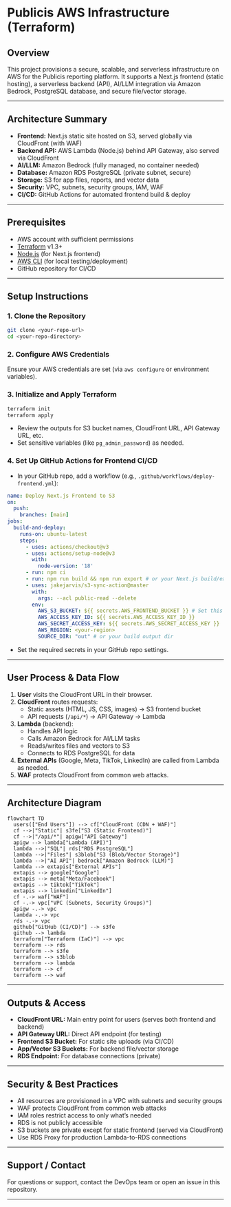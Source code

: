 # Publicis AWS Infrastructure (Terraform)

## Overview
This project provisions a secure, scalable, and serverless infrastructure on AWS for the Publicis reporting platform. It supports a Next.js frontend (static hosting), a serverless backend (API), AI/LLM integration via Amazon Bedrock, PostgreSQL database, and secure file/vector storage.

---

## Architecture Summary
- **Frontend:** Next.js static site hosted on S3, served globally via CloudFront (with WAF)
- **Backend API:** AWS Lambda (Node.js) behind API Gateway, also served via CloudFront
- **AI/LLM:** Amazon Bedrock (fully managed, no container needed)
- **Database:** Amazon RDS PostgreSQL (private subnet, secure)
- **Storage:** S3 for app files, reports, and vector data
- **Security:** VPC, subnets, security groups, IAM, WAF
- **CI/CD:** GitHub Actions for automated frontend build & deploy

---

## Prerequisites
- AWS account with sufficient permissions
- [Terraform](https://www.terraform.io/downloads.html) v1.3+
- [Node.js](https://nodejs.org/) (for Next.js frontend)
- [AWS CLI](https://aws.amazon.com/cli/) (for local testing/deployment)
- GitHub repository for CI/CD

---

## Setup Instructions

### 1. Clone the Repository
```sh
git clone <your-repo-url>
cd <your-repo-directory>
```

### 2. Configure AWS Credentials
Ensure your AWS credentials are set (via `aws configure` or environment variables).

### 3. Initialize and Apply Terraform
```sh
terraform init
terraform apply
```
- Review the outputs for S3 bucket names, CloudFront URL, API Gateway URL, etc.
- Set sensitive variables (like `pg_admin_password`) as needed.

### 4. Set Up GitHub Actions for Frontend CI/CD
- In your GitHub repo, add a workflow (e.g., `.github/workflows/deploy-frontend.yml`):

```yaml
name: Deploy Next.js Frontend to S3
on:
  push:
    branches: [main]
jobs:
  build-and-deploy:
    runs-on: ubuntu-latest
    steps:
      - uses: actions/checkout@v3
      - uses: actions/setup-node@v3
        with:
          node-version: '18'
      - run: npm ci
      - run: npm run build && npm run export # or your Next.js build/export commands
      - uses: jakejarvis/s3-sync-action@master
        with:
          args: --acl public-read --delete
        env:
          AWS_S3_BUCKET: ${{ secrets.AWS_FRONTEND_BUCKET }} # Set this secret to your frontend S3 bucket output
          AWS_ACCESS_KEY_ID: ${{ secrets.AWS_ACCESS_KEY_ID }}
          AWS_SECRET_ACCESS_KEY: ${{ secrets.AWS_SECRET_ACCESS_KEY }}
          AWS_REGION: <your-region>
          SOURCE_DIR: "out" # or your build output dir
```
- Set the required secrets in your GitHub repo settings.

---

## User Process & Data Flow

1. **User** visits the CloudFront URL in their browser.
2. **CloudFront** routes requests:
   - Static assets (HTML, JS, CSS, images) → S3 frontend bucket
   - API requests (`/api/*`) → API Gateway → Lambda
3. **Lambda** (backend):
   - Handles API logic
   - Calls Amazon Bedrock for AI/LLM tasks
   - Reads/writes files and vectors to S3
   - Connects to RDS PostgreSQL for data
4. **External APIs** (Google, Meta, TikTok, LinkedIn) are called from Lambda as needed.
5. **WAF** protects CloudFront from common web attacks.

---

## Architecture Diagram

```mermaid
flowchart TD
  users(["End Users"]) --> cf["CloudFront (CDN + WAF)"]
  cf -->|"Static"| s3fe["S3 (Static Frontend)"]
  cf -->|"/api/*"| apigw["API Gateway"]
  apigw --> lambda["Lambda (API)"]
  lambda -->|"SQL"| rds["RDS PostgreSQL"]
  lambda -->|"Files"| s3blob["S3 (Blob/Vector Storage)"]
  lambda -->|"AI API"| bedrock["Amazon Bedrock (LLM)"]
  lambda --> extapis["External APIs"]
  extapis --> google["Google"]
  extapis --> meta["Meta/Facebook"]
  extapis --> tiktok["TikTok"]
  extapis --> linkedin["LinkedIn"]
  cf -.-> waf["WAF"]
  cf -.-> vpc["VPC (Subnets, Security Groups)"]
  apigw -.-> vpc
  lambda -.-> vpc
  rds -.-> vpc
  github["GitHub (CI/CD)"] --> s3fe
  github --> lambda
  terraform["Terraform (IaC)"] --> vpc
  terraform --> rds
  terraform --> s3fe
  terraform --> s3blob
  terraform --> lambda
  terraform --> cf
  terraform --> waf
```

---

## Outputs & Access
- **CloudFront URL:** Main entry point for users (serves both frontend and backend)
- **API Gateway URL:** Direct API endpoint (for testing)
- **Frontend S3 Bucket:** For static site uploads (via CI/CD)
- **App/Vector S3 Buckets:** For backend file/vector storage
- **RDS Endpoint:** For database connections (private)

---

## Security & Best Practices
- All resources are provisioned in a VPC with subnets and security groups
- WAF protects CloudFront from common web attacks
- IAM roles restrict access to only what’s needed
- RDS is not publicly accessible
- S3 buckets are private except for static frontend (served via CloudFront)
- Use RDS Proxy for production Lambda-to-RDS connections

---

## Support / Contact
For questions or support, contact the DevOps team or open an issue in this repository.

---

